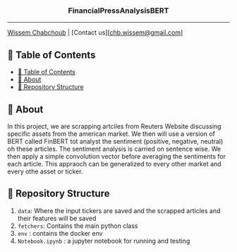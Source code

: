 <h3 align="center">FinancialPressAnalysisBERT</h3>

---

[Wissem Chabchoub](https://www.linkedin.com/in/wissem-chabchoub/) | [Contact us][chb.wissem@gmail.com]

## 📝 Table of Contents

- [📝 Table of Contents](#-table-of-contents)
- [🧐 About <a name = "about"></a>](#-about)
- [🎥 Repository Structure  <a name = "repo-struct"></a>](#-repository-structure)


## 🧐 About <a name = "about"></a>

In this project, we are scrapping artciles from Reuters Website discussing specific assets from the american market. We then will use a version of BERT called FinBERT tot analyst the sentiment (positive, negative, neutral) oh these articles. The sentiment analysis is carried on sentence wise. We then apply a simple convolution vector before averaging the sentiments for each article.
This appraoch can be generalized to every other market and every othe asset or ticker. 


## 🎥 Repository Structure  <a name = "repo-struct"></a>


1. `data`: Where the input tickers are saved and the scrapped articles and their features will be saved
2. `fetchers`: Contains the main python class
3. `env` : contains the docker env
4. `Notebook.ipynb` : a jupyter notebook for running and testing
